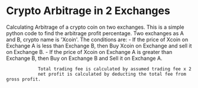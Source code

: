 # Crypto Arbitrage in 2 Exchanges
Calculating Arbitrage of a crypto coin on two exchanges. 
This is a simple python code to find the arbitrage profit percentage. 
Two exchanges as A and B, crypto name is 'Xcoin'. 
The conditions are:  - If the price of Xcoin on Exchange A is less than Exchange B, then Buy Xcoin on Exchange and sell it on Exchange B. 
                     - If the price of Xcoin on Exchange A is greater than Exchange B, then Buy on Exchange B and Sell it on Exchange A.

                Total trading fee is calculated by assumed trading fee x 2
                net profit is calculated by deducting the total fee from gross profit.
